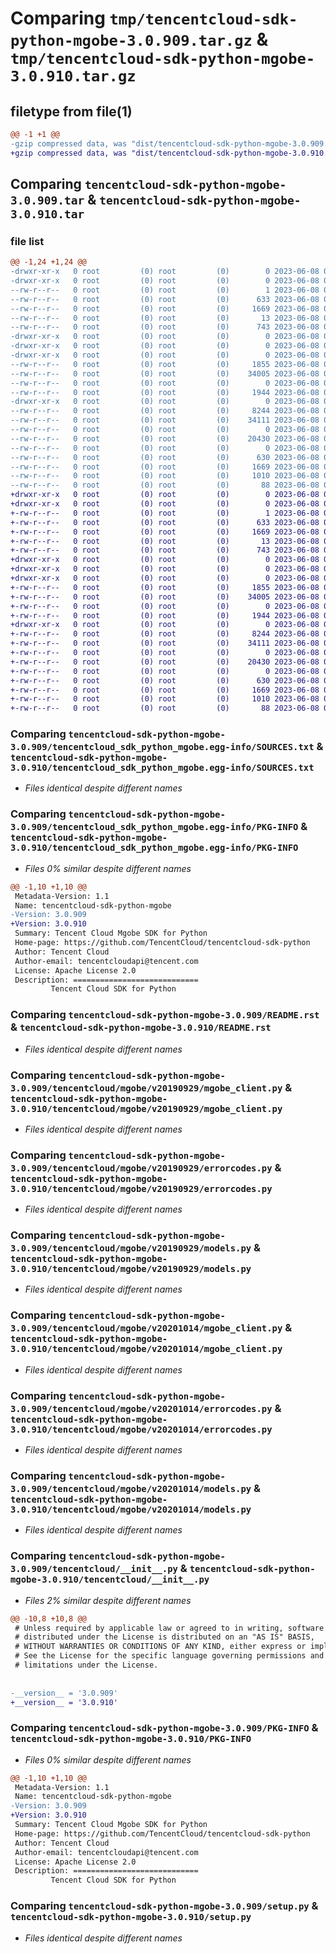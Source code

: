 # Comparing `tmp/tencentcloud-sdk-python-mgobe-3.0.909.tar.gz` & `tmp/tencentcloud-sdk-python-mgobe-3.0.910.tar.gz`

## filetype from file(1)

```diff
@@ -1 +1 @@
-gzip compressed data, was "dist/tencentcloud-sdk-python-mgobe-3.0.909.tar", last modified: Thu Jun  8 00:28:58 2023, max compression
+gzip compressed data, was "dist/tencentcloud-sdk-python-mgobe-3.0.910.tar", last modified: Thu Jun  8 09:14:44 2023, max compression
```

## Comparing `tencentcloud-sdk-python-mgobe-3.0.909.tar` & `tencentcloud-sdk-python-mgobe-3.0.910.tar`

### file list

```diff
@@ -1,24 +1,24 @@
-drwxr-xr-x   0 root         (0) root         (0)        0 2023-06-08 00:28:58.000000 tencentcloud-sdk-python-mgobe-3.0.909/
-drwxr-xr-x   0 root         (0) root         (0)        0 2023-06-08 00:28:58.000000 tencentcloud-sdk-python-mgobe-3.0.909/tencentcloud_sdk_python_mgobe.egg-info/
--rw-r--r--   0 root         (0) root         (0)        1 2023-06-08 00:28:58.000000 tencentcloud-sdk-python-mgobe-3.0.909/tencentcloud_sdk_python_mgobe.egg-info/dependency_links.txt
--rw-r--r--   0 root         (0) root         (0)      633 2023-06-08 00:28:58.000000 tencentcloud-sdk-python-mgobe-3.0.909/tencentcloud_sdk_python_mgobe.egg-info/SOURCES.txt
--rw-r--r--   0 root         (0) root         (0)     1669 2023-06-08 00:28:58.000000 tencentcloud-sdk-python-mgobe-3.0.909/tencentcloud_sdk_python_mgobe.egg-info/PKG-INFO
--rw-r--r--   0 root         (0) root         (0)       13 2023-06-08 00:28:58.000000 tencentcloud-sdk-python-mgobe-3.0.909/tencentcloud_sdk_python_mgobe.egg-info/top_level.txt
--rw-r--r--   0 root         (0) root         (0)      743 2023-06-08 00:28:58.000000 tencentcloud-sdk-python-mgobe-3.0.909/README.rst
-drwxr-xr-x   0 root         (0) root         (0)        0 2023-06-08 00:28:58.000000 tencentcloud-sdk-python-mgobe-3.0.909/tencentcloud/
-drwxr-xr-x   0 root         (0) root         (0)        0 2023-06-08 00:28:58.000000 tencentcloud-sdk-python-mgobe-3.0.909/tencentcloud/mgobe/
-drwxr-xr-x   0 root         (0) root         (0)        0 2023-06-08 00:28:58.000000 tencentcloud-sdk-python-mgobe-3.0.909/tencentcloud/mgobe/v20190929/
--rw-r--r--   0 root         (0) root         (0)     1855 2023-06-08 00:28:58.000000 tencentcloud-sdk-python-mgobe-3.0.909/tencentcloud/mgobe/v20190929/mgobe_client.py
--rw-r--r--   0 root         (0) root         (0)    34005 2023-06-08 00:28:58.000000 tencentcloud-sdk-python-mgobe-3.0.909/tencentcloud/mgobe/v20190929/errorcodes.py
--rw-r--r--   0 root         (0) root         (0)        0 2023-06-08 00:28:58.000000 tencentcloud-sdk-python-mgobe-3.0.909/tencentcloud/mgobe/v20190929/__init__.py
--rw-r--r--   0 root         (0) root         (0)     1944 2023-06-08 00:28:58.000000 tencentcloud-sdk-python-mgobe-3.0.909/tencentcloud/mgobe/v20190929/models.py
-drwxr-xr-x   0 root         (0) root         (0)        0 2023-06-08 00:28:58.000000 tencentcloud-sdk-python-mgobe-3.0.909/tencentcloud/mgobe/v20201014/
--rw-r--r--   0 root         (0) root         (0)     8244 2023-06-08 00:28:58.000000 tencentcloud-sdk-python-mgobe-3.0.909/tencentcloud/mgobe/v20201014/mgobe_client.py
--rw-r--r--   0 root         (0) root         (0)    34111 2023-06-08 00:28:58.000000 tencentcloud-sdk-python-mgobe-3.0.909/tencentcloud/mgobe/v20201014/errorcodes.py
--rw-r--r--   0 root         (0) root         (0)        0 2023-06-08 00:28:58.000000 tencentcloud-sdk-python-mgobe-3.0.909/tencentcloud/mgobe/v20201014/__init__.py
--rw-r--r--   0 root         (0) root         (0)    20430 2023-06-08 00:28:58.000000 tencentcloud-sdk-python-mgobe-3.0.909/tencentcloud/mgobe/v20201014/models.py
--rw-r--r--   0 root         (0) root         (0)        0 2023-06-08 00:28:58.000000 tencentcloud-sdk-python-mgobe-3.0.909/tencentcloud/mgobe/__init__.py
--rw-r--r--   0 root         (0) root         (0)      630 2023-06-08 00:28:58.000000 tencentcloud-sdk-python-mgobe-3.0.909/tencentcloud/__init__.py
--rw-r--r--   0 root         (0) root         (0)     1669 2023-06-08 00:28:58.000000 tencentcloud-sdk-python-mgobe-3.0.909/PKG-INFO
--rw-r--r--   0 root         (0) root         (0)     1010 2023-06-08 00:28:58.000000 tencentcloud-sdk-python-mgobe-3.0.909/setup.py
--rw-r--r--   0 root         (0) root         (0)       88 2023-06-08 00:28:58.000000 tencentcloud-sdk-python-mgobe-3.0.909/setup.cfg
+drwxr-xr-x   0 root         (0) root         (0)        0 2023-06-08 09:14:44.000000 tencentcloud-sdk-python-mgobe-3.0.910/
+drwxr-xr-x   0 root         (0) root         (0)        0 2023-06-08 09:14:44.000000 tencentcloud-sdk-python-mgobe-3.0.910/tencentcloud_sdk_python_mgobe.egg-info/
+-rw-r--r--   0 root         (0) root         (0)        1 2023-06-08 09:14:44.000000 tencentcloud-sdk-python-mgobe-3.0.910/tencentcloud_sdk_python_mgobe.egg-info/dependency_links.txt
+-rw-r--r--   0 root         (0) root         (0)      633 2023-06-08 09:14:44.000000 tencentcloud-sdk-python-mgobe-3.0.910/tencentcloud_sdk_python_mgobe.egg-info/SOURCES.txt
+-rw-r--r--   0 root         (0) root         (0)     1669 2023-06-08 09:14:44.000000 tencentcloud-sdk-python-mgobe-3.0.910/tencentcloud_sdk_python_mgobe.egg-info/PKG-INFO
+-rw-r--r--   0 root         (0) root         (0)       13 2023-06-08 09:14:44.000000 tencentcloud-sdk-python-mgobe-3.0.910/tencentcloud_sdk_python_mgobe.egg-info/top_level.txt
+-rw-r--r--   0 root         (0) root         (0)      743 2023-06-08 09:14:44.000000 tencentcloud-sdk-python-mgobe-3.0.910/README.rst
+drwxr-xr-x   0 root         (0) root         (0)        0 2023-06-08 09:14:44.000000 tencentcloud-sdk-python-mgobe-3.0.910/tencentcloud/
+drwxr-xr-x   0 root         (0) root         (0)        0 2023-06-08 09:14:44.000000 tencentcloud-sdk-python-mgobe-3.0.910/tencentcloud/mgobe/
+drwxr-xr-x   0 root         (0) root         (0)        0 2023-06-08 09:14:44.000000 tencentcloud-sdk-python-mgobe-3.0.910/tencentcloud/mgobe/v20190929/
+-rw-r--r--   0 root         (0) root         (0)     1855 2023-06-08 09:14:44.000000 tencentcloud-sdk-python-mgobe-3.0.910/tencentcloud/mgobe/v20190929/mgobe_client.py
+-rw-r--r--   0 root         (0) root         (0)    34005 2023-06-08 09:14:44.000000 tencentcloud-sdk-python-mgobe-3.0.910/tencentcloud/mgobe/v20190929/errorcodes.py
+-rw-r--r--   0 root         (0) root         (0)        0 2023-06-08 09:14:44.000000 tencentcloud-sdk-python-mgobe-3.0.910/tencentcloud/mgobe/v20190929/__init__.py
+-rw-r--r--   0 root         (0) root         (0)     1944 2023-06-08 09:14:44.000000 tencentcloud-sdk-python-mgobe-3.0.910/tencentcloud/mgobe/v20190929/models.py
+drwxr-xr-x   0 root         (0) root         (0)        0 2023-06-08 09:14:44.000000 tencentcloud-sdk-python-mgobe-3.0.910/tencentcloud/mgobe/v20201014/
+-rw-r--r--   0 root         (0) root         (0)     8244 2023-06-08 09:14:44.000000 tencentcloud-sdk-python-mgobe-3.0.910/tencentcloud/mgobe/v20201014/mgobe_client.py
+-rw-r--r--   0 root         (0) root         (0)    34111 2023-06-08 09:14:44.000000 tencentcloud-sdk-python-mgobe-3.0.910/tencentcloud/mgobe/v20201014/errorcodes.py
+-rw-r--r--   0 root         (0) root         (0)        0 2023-06-08 09:14:44.000000 tencentcloud-sdk-python-mgobe-3.0.910/tencentcloud/mgobe/v20201014/__init__.py
+-rw-r--r--   0 root         (0) root         (0)    20430 2023-06-08 09:14:44.000000 tencentcloud-sdk-python-mgobe-3.0.910/tencentcloud/mgobe/v20201014/models.py
+-rw-r--r--   0 root         (0) root         (0)        0 2023-06-08 09:14:44.000000 tencentcloud-sdk-python-mgobe-3.0.910/tencentcloud/mgobe/__init__.py
+-rw-r--r--   0 root         (0) root         (0)      630 2023-06-08 09:14:44.000000 tencentcloud-sdk-python-mgobe-3.0.910/tencentcloud/__init__.py
+-rw-r--r--   0 root         (0) root         (0)     1669 2023-06-08 09:14:44.000000 tencentcloud-sdk-python-mgobe-3.0.910/PKG-INFO
+-rw-r--r--   0 root         (0) root         (0)     1010 2023-06-08 09:14:44.000000 tencentcloud-sdk-python-mgobe-3.0.910/setup.py
+-rw-r--r--   0 root         (0) root         (0)       88 2023-06-08 09:14:44.000000 tencentcloud-sdk-python-mgobe-3.0.910/setup.cfg
```

### Comparing `tencentcloud-sdk-python-mgobe-3.0.909/tencentcloud_sdk_python_mgobe.egg-info/SOURCES.txt` & `tencentcloud-sdk-python-mgobe-3.0.910/tencentcloud_sdk_python_mgobe.egg-info/SOURCES.txt`

 * *Files identical despite different names*

### Comparing `tencentcloud-sdk-python-mgobe-3.0.909/tencentcloud_sdk_python_mgobe.egg-info/PKG-INFO` & `tencentcloud-sdk-python-mgobe-3.0.910/tencentcloud_sdk_python_mgobe.egg-info/PKG-INFO`

 * *Files 0% similar despite different names*

```diff
@@ -1,10 +1,10 @@
 Metadata-Version: 1.1
 Name: tencentcloud-sdk-python-mgobe
-Version: 3.0.909
+Version: 3.0.910
 Summary: Tencent Cloud Mgobe SDK for Python
 Home-page: https://github.com/TencentCloud/tencentcloud-sdk-python
 Author: Tencent Cloud
 Author-email: tencentcloudapi@tencent.com
 License: Apache License 2.0
 Description: ============================
         Tencent Cloud SDK for Python
```

### Comparing `tencentcloud-sdk-python-mgobe-3.0.909/README.rst` & `tencentcloud-sdk-python-mgobe-3.0.910/README.rst`

 * *Files identical despite different names*

### Comparing `tencentcloud-sdk-python-mgobe-3.0.909/tencentcloud/mgobe/v20190929/mgobe_client.py` & `tencentcloud-sdk-python-mgobe-3.0.910/tencentcloud/mgobe/v20190929/mgobe_client.py`

 * *Files identical despite different names*

### Comparing `tencentcloud-sdk-python-mgobe-3.0.909/tencentcloud/mgobe/v20190929/errorcodes.py` & `tencentcloud-sdk-python-mgobe-3.0.910/tencentcloud/mgobe/v20190929/errorcodes.py`

 * *Files identical despite different names*

### Comparing `tencentcloud-sdk-python-mgobe-3.0.909/tencentcloud/mgobe/v20190929/models.py` & `tencentcloud-sdk-python-mgobe-3.0.910/tencentcloud/mgobe/v20190929/models.py`

 * *Files identical despite different names*

### Comparing `tencentcloud-sdk-python-mgobe-3.0.909/tencentcloud/mgobe/v20201014/mgobe_client.py` & `tencentcloud-sdk-python-mgobe-3.0.910/tencentcloud/mgobe/v20201014/mgobe_client.py`

 * *Files identical despite different names*

### Comparing `tencentcloud-sdk-python-mgobe-3.0.909/tencentcloud/mgobe/v20201014/errorcodes.py` & `tencentcloud-sdk-python-mgobe-3.0.910/tencentcloud/mgobe/v20201014/errorcodes.py`

 * *Files identical despite different names*

### Comparing `tencentcloud-sdk-python-mgobe-3.0.909/tencentcloud/mgobe/v20201014/models.py` & `tencentcloud-sdk-python-mgobe-3.0.910/tencentcloud/mgobe/v20201014/models.py`

 * *Files identical despite different names*

### Comparing `tencentcloud-sdk-python-mgobe-3.0.909/tencentcloud/__init__.py` & `tencentcloud-sdk-python-mgobe-3.0.910/tencentcloud/__init__.py`

 * *Files 2% similar despite different names*

```diff
@@ -10,8 +10,8 @@
 # Unless required by applicable law or agreed to in writing, software
 # distributed under the License is distributed on an "AS IS" BASIS,
 # WITHOUT WARRANTIES OR CONDITIONS OF ANY KIND, either express or implied.
 # See the License for the specific language governing permissions and
 # limitations under the License.
 
 
-__version__ = '3.0.909'
+__version__ = '3.0.910'
```

### Comparing `tencentcloud-sdk-python-mgobe-3.0.909/PKG-INFO` & `tencentcloud-sdk-python-mgobe-3.0.910/PKG-INFO`

 * *Files 0% similar despite different names*

```diff
@@ -1,10 +1,10 @@
 Metadata-Version: 1.1
 Name: tencentcloud-sdk-python-mgobe
-Version: 3.0.909
+Version: 3.0.910
 Summary: Tencent Cloud Mgobe SDK for Python
 Home-page: https://github.com/TencentCloud/tencentcloud-sdk-python
 Author: Tencent Cloud
 Author-email: tencentcloudapi@tencent.com
 License: Apache License 2.0
 Description: ============================
         Tencent Cloud SDK for Python
```

### Comparing `tencentcloud-sdk-python-mgobe-3.0.909/setup.py` & `tencentcloud-sdk-python-mgobe-3.0.910/setup.py`

 * *Files identical despite different names*

